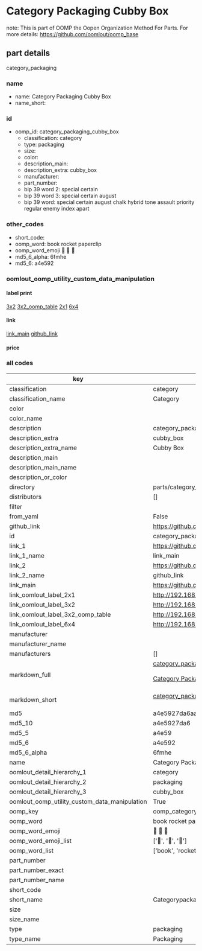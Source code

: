 # Category Packaging Cubby Box  

note: This is part of OOMP the Oopen Organization Method For Parts. For more details: https://github.com/oomlout/oomp_base

##  part details



category_packaging

### name
* name: Category Packaging Cubby Box
* name_short: 
### id
* oomp_id: category_packaging_cubby_box
  * classification: category
  * type: packaging
  * size: 
  * color: 
  * description_main: 
  * description_extra: cubby_box
  * manufacturer: 
  * part_number: 
  * bip 39 word 2: special certain
  * bip 39 word 3: special certain august
  * bip 39 word: special certain august chalk hybrid tone assault priority regular enemy index apart

### other_codes
* short_code: 
* oomp_word: book rocket paperclip
* oomp_word_emoji :book: :rocket: :paperclip:
* md5_6_alpha: 6fmhe
* md5_6: a4e592






### oomlout_oomp_utility_custom_data_manipulation
#### label print
[3x2](http://192.168.1.245:1112/?label=oomp%206fmhe)
[3x2_oomp_table](http://192.168.1.107:1112/?label=oomp%206fmhe)
[2x1](http://192.168.1.242:1112/?label=oomp%206fmhe)
[6x4](http://192.168.1.55:1112/?label=oomp%206fmhe)    

#### link

[link_main](https://github.com/oomlout/oomlout_oomp_current_version_messy/tree/main/parts/category_packaging_cubby_box) [github_link](https://github.com/oomlout/oomlout_oomp_part_src/tree/main/parts/category_packaging_cubby_box)                             

#### price







### all codes 
| key | value |  
| --- | --- |  
| classification | category |  
| classification_name | Category |  
| color |  |  
| color_name |  |  
| description | category_packaging |  
| description_extra | cubby_box |  
| description_extra_name | Cubby Box |  
| description_main |  |  
| description_main_name |  |  
| description_or_color |   |  
| directory | parts/category_packaging_cubby_box |  
| distributors | [] |  
| filter |  |  
| from_yaml | False |  
| github_link | https://github.com/oomlout/oomlout_oomp_part_src/tree/main/parts/category_packaging_cubby_box |  
| id | category_packaging_cubby_box |  
| link_1 | https://github.com/oomlout/oomlout_oomp_current_version_messy/tree/main/parts/category_packaging_cubby_box |  
| link_1_name | link_main |  
| link_2 | https://github.com/oomlout/oomlout_oomp_part_src/tree/main/parts/category_packaging_cubby_box |  
| link_2_name | github_link |  
| link_main | https://github.com/oomlout/oomlout_oomp_current_version_messy/tree/main/parts/category_packaging_cubby_box |  
| link_oomlout_label_2x1 | http://192.168.1.242:1112/?label=oomp%206fmhe |  
| link_oomlout_label_3x2 | http://192.168.1.245:1112/?label=oomp%206fmhe |  
| link_oomlout_label_3x2_oomp_table | http://192.168.1.107:1112/?label=oomp%206fmhe |  
| link_oomlout_label_6x4 | http://192.168.1.55:1112/?label=oomp%206fmhe |  
| manufacturer |  |  
| manufacturer_name |  |  
| manufacturers | [] |  
| markdown_full | [category_packaging_cubby_box](https://github.com/oomlout/oomlout_oomp_current_version_messy/tree/main/parts/category_packaging_cubby_box)<br>[](https://github.com/oomlout/oomlout_oomp_current_version_messy/tree/main/parts/category_packaging_cubby_box)<br>[Category Packaging Cubby Box](https://github.com/oomlout/oomlout_oomp_current_version_messy/tree/main/parts/category_packaging_cubby_box)<br><br> |  
| markdown_short | [category_packaging_cubby_box](https://github.com/oomlout/oomlout_oomp_current_version_messy/tree/main/parts/category_packaging_cubby_box)<br><br> |  
| md5 | a4e5927da6aae1b39138025e1e496e87 |  
| md5_10 | a4e5927da6 |  
| md5_5 | a4e59 |  
| md5_6 | a4e592 |  
| md5_6_alpha | 6fmhe |  
| name | Category Packaging Cubby Box |  
| oomlout_detail_hierarchy_1 | category |  
| oomlout_detail_hierarchy_2 | packaging |  
| oomlout_detail_hierarchy_3 | cubby_box |  
| oomlout_oomp_utility_custom_data_manipulation | True |  
| oomp_key | oomp_category_packaging_cubby_box |  
| oomp_word | book rocket paperclip |  
| oomp_word_emoji | :book: :rocket: :paperclip: |  
| oomp_word_emoji_list | [':book:', ':rocket:', ':paperclip:'] |  
| oomp_word_list | ['book', 'rocket', 'paperclip'] |  
| part_number |  |  
| part_number_exact |  |  
| part_number_name |  |  
| short_code |  |  
| short_name | Categorypackaging |  
| size |  |  
| size_name |  |  
| type | packaging |  
| type_name | Packaging |  

